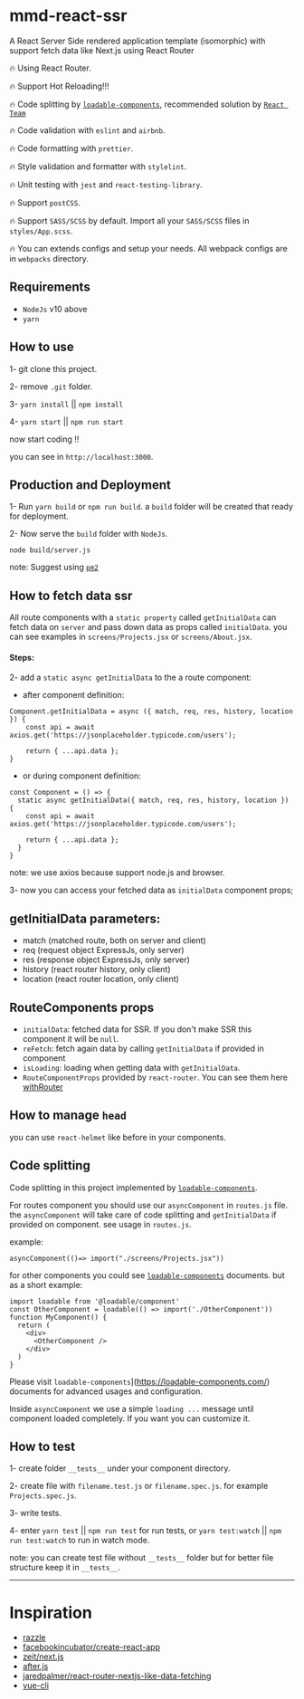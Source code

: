 # mmd-react-ssr

A React Server Side rendered application template (isomorphic) with support fetch data like Next.js using React Router

🔥 Using React Router.

🔥 Support Hot Reloading!!!

🔥 Code splitting by [`loadable-components`](https://loadable-components.com/), recommended solution by [`React Team`](https://reactjs.org/docs/code-splitting.html#reactlazy)

🔥 Code validation with `eslint` and `airbnb`.

🔥 Code formatting with `prettier`.

🔥 Style validation and formatter with `stylelint`.

🔥 Unit testing with `jest` and `react-testing-library`.

🔥 Support `postCSS`.

🔥 Support `SASS/SCSS` by default. Import all your `SASS/SCSS` files in `styles/App.scss`.

🔥 You can extends configs and setup your needs. All webpack configs are in `webpacks` directory.

## Requirements

- `NodeJs` v10 above
- `yarn`

## How to use

1- git clone this project.

2- remove `.git` folder.

3- `yarn install` || `npm install`

4- `yarn start` || `npm run start`

now start coding !!

you can see in `http://localhost:3000`.

## Production and Deployment

1- Run `yarn build` or `npm run build`. a `build` folder will be created that ready for deployment.

2- Now serve the `build` folder with `NodeJs`.

`node build/server.js`

note: Suggest using [`pm2`](http://pm2.keymetrics.io/)

## How to fetch data ssr

All route components with a `static property` called `getInitialData` can fetch data on `server` and pass down data as props called `initialData`.
you can see examples in `screens/Projects.jsx` or `screens/About.jsx`.

#### Steps:

2- add a `static async getInitialData` to the a route component:

- after component definition:

```
Component.getInitialData = async ({ match, req, res, history, location }) {
    const api = await axios.get('https://jsonplaceholder.typicode.com/users');

    return { ...api.data };
}
```

- or during component definition:

```
const Component = () => {
  static async getInitialData({ match, req, res, history, location }) {
    const api = await axios.get('https://jsonplaceholder.typicode.com/users');

    return { ...api.data };
  }
}
```

note: we use axios because support node.js and browser.

3- now you can access your fetched data as `initialData` component props;

## getInitialData parameters:

- match (matched route, both on server and client)
- req (request object ExpressJs, only server)
- res (response object ExpressJs, only server)
- history (react router history, only client)
- location (react router location, only client)

## RouteComponents props

- `initialData`: fetched data for SSR. If you don't make SSR this component it will be `null`.
- `reFetch`: fetch again data by calling `getInitialData` if provided in component
- `isLoading`: loading when getting data with `getInitialData`.
- `RouteComponentProps` provided by `react-router`. You can see them here [withRouter](https://reacttraining.com/react-router/core/api/withRouter)

## How to manage `head`

you can use `react-helmet` like before in your components.

## Code splitting

Code splitting in this project implemented by [`loadable-components`](https://loadable-components.com/).

For routes component you should use our `asyncComponent` in `routes.js` file. the `asyncComponent` will take care of code splitting and `getInitialData` if provided on component. see usage in `routes.js`.

example:

`asyncComponent(()=> import("./screens/Projects.jsx"))`

for other components you could see [`loadable-components`](https://loadable-components.com/) documents. but as a short example:

```
import loadable from '@loadable/component'
const OtherComponent = loadable(() => import('./OtherComponent'))
function MyComponent() {
  return (
    <div>
      <OtherComponent />
    </div>
  )
}
```

Please visit `loadable-components`](https://loadable-components.com/) documents for advanced usages and configuration.

Inside `asyncComponent` we use a simple `loading ...` message until component loaded completely. If you want you can customize it.

## How to test

1- create folder `__tests__` under your component directory.

2- create file with `filename.test.js` or `filename.spec.js`. for example `Projects.spec.js`.

3- write tests.

4- enter `yarn test` || `npm run test` for run tests, or `yarn test:watch` || `npm run test:watch` to run in watch mode.

note: you can create test file without `__tests__` folder but for better file structure keep it in `__tests__`.

---

# Inspiration

- [razzle](https://github.com/jaredpalmer/razzle)
- [facebookincubator/create-react-app](https://github.com/facebookincubator/create-react-app)
- [zeit/next.js](https://github.com/zeit/next.js)
- [after.js](https://github.com/jaredpalmer/after.js)
- [jaredpalmer/react-router-nextjs-like-data-fetching](https://github.com/jaredpalmer/react-router-nextjs-like-data-fetching)
- [vue-cli](https://cli.vuejs.org/)
